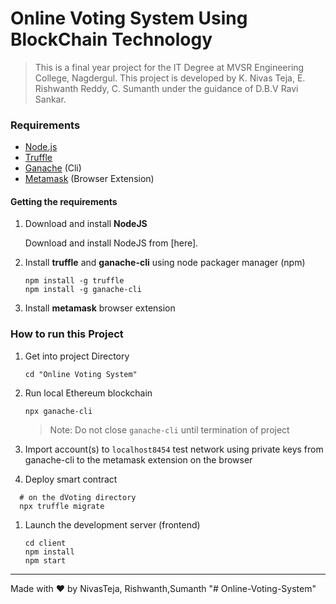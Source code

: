 # Online Voting System Using BlockChain Technology

> This is a final year project for the IT Degree at MVSR Engineering College, Nagdergul.
> This project is developed by K. Nivas Teja, E. Rishwanth Reddy, C. Sumanth under the guidance of D.B.V Ravi Sankar.

### Requirements
- [Node.js](https://nodejs.org)
- [Truffle](https://www.trufflesuite.com/truffle)
- [Ganache](https://github.com/trufflesuite/ganache-cli) (Cli)
- [Metamask](https://metamask.io/) (Browser Extension)

#### Getting the requirements
1. Download and install **NodeJS**

   Download and install NodeJS from [here].

1. Install **truffle** and **ganache-cli** using node packager manager (npm)

   ```shell
   npm install -g truffle
   npm install -g ganache-cli
   ```
1. Install **metamask** browser extension

### How to run this Project

1. Get into project Directory
    ```shell 
    cd "Online Voting System"
    ```

1. Run local Ethereum blockchain
    ```shell
    npx ganache-cli
    ```
    > Note: Do not close `ganache-cli` until termination of project

1. Import account(s) to `localhost8454` test network using private keys from ganache-cli to the metamask extension on the browser

1. Deploy smart contract
 ```shell
   # on the dVoting directory
   npx truffle migrate
   ```
1. Launch the development server (frontend)

   ```shell
   cd client
   npm install
   npm start
   ```
---

Made with ❤️ by NivasTeja, Rishwanth,Sumanth
"# Online-Voting-System" 
